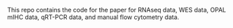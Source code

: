This repo contains the code for the paper for RNAseq data, WES data, OPAL mIHC data, qRT-PCR data, and manual flow cytometry data.

